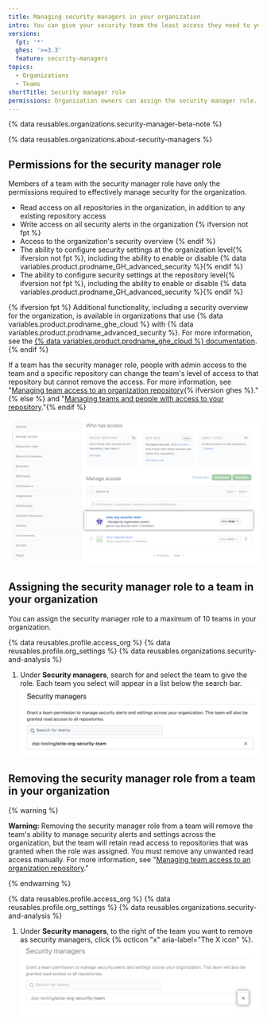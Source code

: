 ```yaml
---
title: Managing security managers in your organization
intro: You can give your security team the least access they need to your organization by assigning a team to the security manager role.
versions:
  fpt: '*'
  ghes: '>=3.3'
  feature: security-managers
topics:
  - Organizations
  - Teams
shortTitle: Security manager role
permissions: Organization owners can assign the security manager role.
---
```


{% data reusables.organizations.security-manager-beta-note %}

{% data reusables.organizations.about-security-managers %}

## Permissions for the security manager role

Members of a team with the security manager role have only the permissions required to effectively manage security for the organization.

- Read access on all repositories in the organization, in addition to any existing repository access
- Write access on all security alerts in the organization {% ifversion not fpt %}
- Access to the organization's security overview {% endif %}
- The ability to configure security settings at the organization level{% ifversion not fpt %}, including the ability to enable or disable {% data variables.product.prodname_GH_advanced_security %}{% endif %}
- The ability to configure security settings at the repository level{% ifversion not fpt %}, including the ability to enable or disable {% data variables.product.prodname_GH_advanced_security %}{% endif %}

{% ifversion fpt %}
Additional functionality, including a security overview for the organization, is available in organizations that use {% data variables.product.prodname_ghe_cloud %} with {% data variables.product.prodname_advanced_security %}. For more information, see the [{% data variables.product.prodname_ghe_cloud %} documentation](/enterprise-cloud@latest/organizations/managing-peoples-access-to-your-organization-with-roles/managing-security-managers-in-your-organization).
{% endif %}

If a team has the security manager role, people with admin access to the team and a specific repository can change the team's level of access to that repository but cannot remove the access. For more information, see "[Managing team access to an organization repository](/organizations/managing-access-to-your-organizations-repositories/managing-team-access-to-an-organization-repository){% ifversion ghes %}."{% else %} and "[Managing teams and people with access to your repository](/repositories/managing-your-repositorys-settings-and-features/managing-repository-settings/managing-teams-and-people-with-access-to-your-repository)."{% endif %}

  ![Manage repository access UI with security managers](/assets/images/help/organizations/repo-access-security-managers.png)

## Assigning the security manager role to a team in your organization
You can assign the security manager role to a maximum of 10 teams in your organization.

{% data reusables.profile.access_org %}
{% data reusables.profile.org_settings %}
{% data reusables.organizations.security-and-analysis %}
1. Under **Security managers**, search for and select the team to give the role. Each team you select will appear in a list below the search bar. 
  ![Add security manager](/assets/images/help/organizations/add-security-managers.png)
## Removing the security manager role from a team in your organization

{% warning %}

**Warning:** Removing the security manager role from a team will remove the team's ability to manage security alerts and settings across the organization, but the team will retain read access to repositories that was granted when the role was assigned. You must remove any unwanted read access manually. For more information, see "[Managing team access to an organization repository](/organizations/managing-access-to-your-organizations-repositories/managing-team-access-to-an-organization-repository#removing-a-teams-access-to-a-repository)."

{% endwarning %}

{% data reusables.profile.access_org %}
{% data reusables.profile.org_settings %}
{% data reusables.organizations.security-and-analysis %}
1. Under **Security managers**, to the right of the team you want to remove as security managers, click {% octicon "x" aria-label="The X icon" %}.
  ![Remove security managers](/assets/images/help/organizations/remove-security-managers.png)
